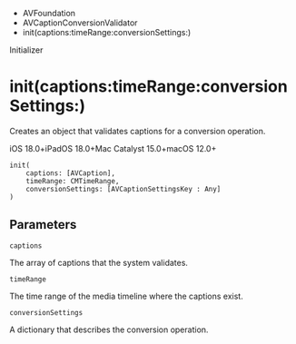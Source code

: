 

- AVFoundation
- AVCaptionConversionValidator
-  init(captions:timeRange:conversionSettings:) 

Initializer

# init(captions:timeRange:conversionSettings:)

Creates an object that validates captions for a conversion operation.

iOS 18.0+iPadOS 18.0+Mac Catalyst 15.0+macOS 12.0+

``` source
init(
    captions: [AVCaption],
    timeRange: CMTimeRange,
    conversionSettings: [AVCaptionSettingsKey : Any]
)
```

## Parameters 

`captions`  

The array of captions that the system validates.

`timeRange`  

The time range of the media timeline where the captions exist.

`conversionSettings`  

A dictionary that describes the conversion operation.

